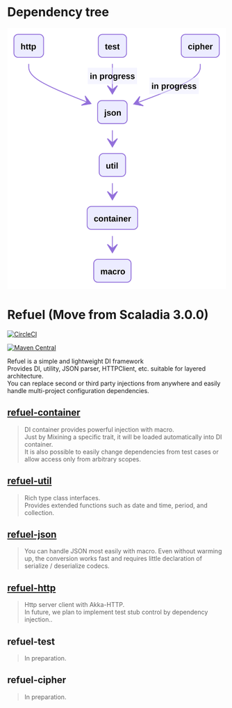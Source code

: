 # Dependency tree

<img src="./deptree.svg" />

# Refuel (Move from Scaladia 3.0.0)

[![CircleCI](https://circleci.com/gh/giiita/refuel/tree/master.svg?style=svg)](https://circleci.com/gh/giiita/refuel/tree/master)

[![Maven Central](https://maven-badges.herokuapp.com/maven-central/com.phylage/refuel-container_2.12/badge.svg)](https://search.maven.org/artifact/com.github.giiita/refuel_2.12)

Refuel is a simple and lightweight DI framework<br/>
Provides DI, utility, JSON parser, HTTPClient, etc. suitable for layered architecture.<br/>
You can replace second or third party injections from anywhere and easily handle multi-project configuration dependencies.



## [refuel-container](https://github.com/giiita/refuel/tree/master/refuel-container)

> DI container provides powerful injection with macro.<br/>
> Just by Mixining a specific trait, it will be loaded automatically into DI container.<br/>
> It is also possible to easily change dependencies from test cases or allow access only from arbitrary scopes.<br/>

## [refuel-util](https://github.com/giiita/refuel/tree/master/refuel-util)

> Rich type class interfaces.<br/>
> Provides extended functions such as date and time, period, and collection.

## [refuel-json](https://github.com/giiita/refuel/tree/master/refuel-json)

> You can handle JSON most easily with macro.
> Even without warming up, the conversion works fast and requires little declaration of serialize / deserialize codecs.

## [refuel-http](https://github.com/giiita/refuel/tree/master/refuel-http)

> Http server client with Akka-HTTP.<br/>
> In future, we plan to implement test stub control by dependency injection..<br/>

## refuel-test

> In preparation.

## refuel-cipher

> In preparation.
